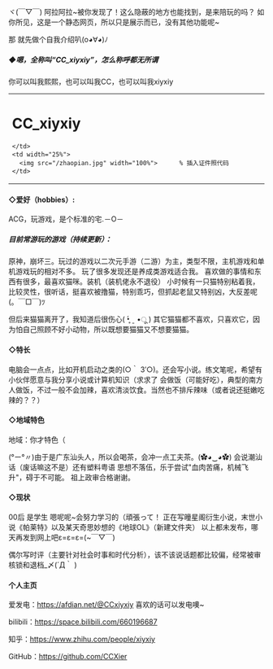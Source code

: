 ヾ(￣▽￣)
阿拉阿拉~被你发现了！这么隐蔽的地方也能找到，是来陪玩的吗？
如你所见，这是一个静态网页，所以只是展示而已，没有其他功能呢~

那 就先做个自我介绍叭(o◕∀◕)ﾉ

##### ◆嗯，全称叫“CC_xiyxiy”，怎么称呼都无所谓
你可以叫我熙熙，也可以叫我CC，也可以叫我xiyxiy
<table border="0">
  <tr>
    <td width="75%">
      <h1>CC_xiyxiy</h1>

    </td>
    <td width="25%">
      <img src="/zhaopian.jpg" width="100%">      % 插入证件照代码
    </td>
  </tr>
</table>

#### ◇爱好（hobbies）:
ACG，玩游戏，是个标准的宅.－O－
##### 目前常游玩的游戏（持续更新）：

原神，崩坏三。玩过的游戏以二次元手游（二游）为主，类型不限，主机游戏和单机游戏玩的相对不多。
玩了很多发现还是养成类游戏适合我。
喜欢做的事情和东西有很多，最喜欢猫咪。装机（装机佬永不退役）
小时候有一只猫特别粘着我，比较灵性，很听话，挺喜欢被撸猫，特别乖巧，但抓起老鼠又特别凶，大反差呢(。￣□￣)ﾂ   

但后来猫猫离开了，我知道后很伤心( •̥́ ˍ •ू ) 
其它猫猫都不喜欢，只喜欢它，因为怕自己照顾不好小动物，所以既想要猫猫又不想要猫猫。

#### ◇特长 
电脑会一点点，比如开机启动之类的(○｀ 3′○)。还会写小说。练文笔呢，希望有小伙伴愿意与我分享小说或计算机知识（求求了
会做饭（可能好吃），典型的南方人做饭，不过一般不会加辣，喜欢清淡饮食。当然也不排斥辣味（或者说还挺嫩吃辣的？？）

#### ◇地域特色
地域：你才特色（

(°ー°〃)由于是广东汕头人，所以会喝茶，会冲一点工夫茶。(✿◕‿◕✿)
会说潮汕话（废话嘛这不是）还有塑料粤语
思想不落伍，乐于尝试"血肉苦痛，机械飞升"，碍于不可能。
祖上政审合格谢谢。

#### ◇现状

00后 是学生
嗯呢呢~会努力学习的（頑張って！
正在写曈星阁衍生小说，末世小说《帕莱特》以及某天奇思妙想的《地球OL》（新建文件夹）
以上都未发布，哪天再发到网上吧ε=ε=ε=(~￣▽￣)

偶尔写时评（主要针对社会时事和时代分析），该不该说话题都比较偏，经常被审核锁和退档_〆(´Д｀ )

#### 个人主页
爱发电：https://afdian.net/@CCxiyxiy
喜欢的话可以发电噢~

bilibili：https://space.bilibili.com/660196687

知乎：https://www.zhihu.com/people/xiyxiy

GitHub：https://github.com/CCXier
